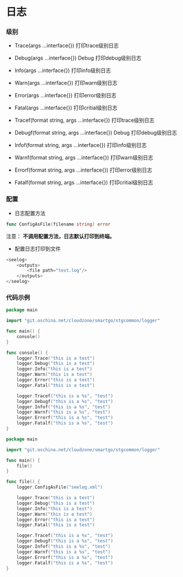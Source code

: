 # 日志

### 级别
* Trace(args ...interface{}) 打印trace级别日志
* Debug(args ...interface{}) Debug 打印debug级别日志
* Info(args ...interface{}) 打印info级别日志
* Warn(args ...interface{}) 打印warn级别日志
* Error(args ...interface{}) 打印error级别日志
* Fatal(args ...interface{}) 打印critial级别日志

* Tracef(format string, args ...interface{}) 打印trace级别日志
* Debugf(format string, args ...interface{}) Debug 打印debug级别日志
* Infof(format string, args ...interface{}) 打印info级别日志
* Warnf(format string, args ...interface{}) 打印warn级别日志
* Errorf(format string, args ...interface{}) 打印error级别日志
* Fatalf(format string, args ...interface{}) 打印critial级别日志



### 配置

* 日志配置方法 
```go
func ConfigAsFile(filename string) error
```
注意： **不调用配置方法，日志默认打印到终端。**

* 配置日志打印到文件
```go
<seelog>
    <outputs>
        <file path="test.log"/>
    </outputs>
</seelog>
```

### 代码示例
```go
package main

import "git.oschina.net/cloudzone/smartgo/stgcommon/logger"

func main() {
	console()
}

func console() {
	logger.Trace("this is a test")
	logger.Debug("this is a test")
	logger.Info("this is a test")
	logger.Warn("this is a test")
	logger.Error("this is a test")
	logger.Fatal("this is a test")

	logger.Tracef("this is a %s", "test")
	logger.Debugf("this is a %s", "test")
	logger.Infof("this is a %s", "test")
	logger.Warnf("this is a %s", "test")
	logger.Errorf("this is a %s", "test")
	logger.Fatalf("this is a %s", "test")
}
```

```go
package main

import "git.oschina.net/cloudzone/smartgo/stgcommon/logger"

func main() {
	file()
}

func file() {
	logger.ConfigAsFile("seelog.xml")

	logger.Trace("this is a test")
	logger.Debug("this is a test")
	logger.Info("this is a test")
	logger.Warn("this is a test")
	logger.Error("this is a test")
	logger.Fatal("this is a test")

	logger.Tracef("this is a %s", "test")
	logger.Debugf("this is a %s", "test")
	logger.Infof("this is a %s", "test")
	logger.Warnf("this is a %s", "test")
	logger.Errorf("this is a %s", "test")
	logger.Fatalf("this is a %s", "test")
}
```
